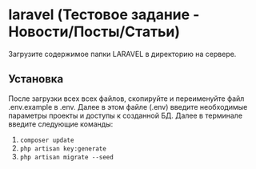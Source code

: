 # laravel (Тестовое задание - Новости/Посты/Статьи)
 
Загрузите содержимое папки LARAVEL в директорию на сервере.

## Установка
После загрузки всех всех файлов, скопируйте и переименуйте файл .env.example в .env. Далее в этом файле (.env) введите необходимые параметры проекты и доступы к созданной БД. Далее в терминале введите следующие команды:
01. `composer update`
02. `php artisan key:generate`
03. `php artisan migrate --seed`

